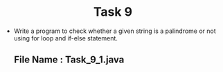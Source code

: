 <h1 align="center">
  Task 9
</h1> 

* Write a program to check whether a given string is a palindrome or not using for loop and if-else statement.
  ## File Name : Task_9_1.java
  